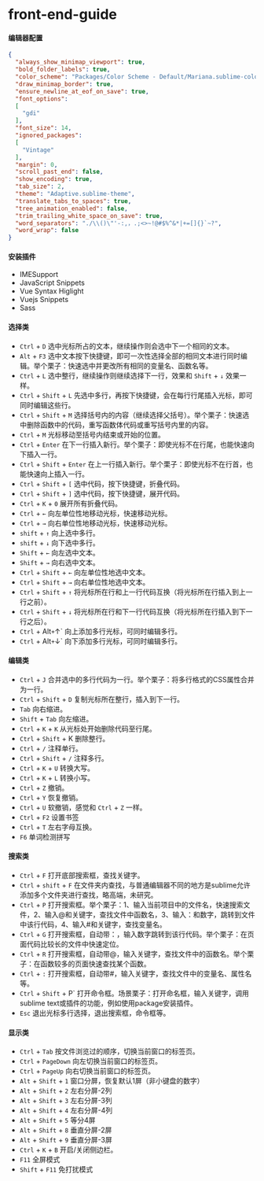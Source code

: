 # front-end-guide
#### 编辑器配置
```json
{
  "always_show_minimap_viewport": true,
  "bold_folder_labels": true,
  "color_scheme": "Packages/Color Scheme - Default/Mariana.sublime-color-scheme",
  "draw_minimap_border": true,
  "ensure_newline_at_eof_on_save": true,
  "font_options":
  [
    "gdi"
  ],
  "font_size": 14,
  "ignored_packages":
  [
    "Vintage"
  ],
  "margin": 0,
  "scroll_past_end": false,
  "show_encoding": true,
  "tab_size": 2,
  "theme": "Adaptive.sublime-theme",
  "translate_tabs_to_spaces": true,
  "tree_animation_enabled": false,
  "trim_trailing_white_space_on_save": true,
  "word_separators": "./\\()\"'-:,，.;<>~!@#$%^&*|+=[]{}`~?",
  "word_wrap": false
}
```
#### 安装插件
- IMESupport
- JavaScript Snippets
- Vue Syntax Higlight
- Vuejs Snippets
- Sass
#### 选择类
- `Ctrl` + `D` 选中光标所占的文本，继续操作则会选中下一个相同的文本。
- `Alt` + `F3` 选中文本按下快捷键，即可一次性选择全部的相同文本进行同时编辑。举个栗子：快速选中并更改所有相同的变量名、函数名等。
- `Ctrl` + `L` 选中整行，继续操作则继续选择下一行，效果和 `Shift` + `↓` 效果一样。
- `Ctrl` + `Shift` + `L` 先选中多行，再按下快捷键，会在每行行尾插入光标，即可同时编辑这些行。
- `Ctrl` + `Shift` + `M` 选择括号内的内容（继续选择父括号）。举个栗子：快速选中删除函数中的代码，重写函数体代码或重写括号内里的内容。
- `Ctrl` + `M` 光标移动至括号内结束或开始的位置。
- `Ctrl` + `Enter` 在下一行插入新行。举个栗子：即使光标不在行尾，也能快速向下插入一行。
- `Ctrl` + `Shift` + `Enter` 在上一行插入新行。举个栗子：即使光标不在行首，也能快速向上插入一行。
- `Ctrl` + `Shift` + `[` 选中代码，按下快捷键，折叠代码。
- `Ctrl` + `Shift` + `]` 选中代码，按下快捷键，展开代码。
- `Ctrl` + `K` + `0` 展开所有折叠代码。
- `Ctrl` + `←` 向左单位性地移动光标，快速移动光标。
- `Ctrl` + `→` 向右单位性地移动光标，快速移动光标。
- `shift` + `↑` 向上选中多行。
- `shift` + `↓` 向下选中多行。
- `Shift` + `←` 向左选中文本。
- `Shift` + `→` 向右选中文本。
- `Ctrl` + `Shift` + `←` 向左单位性地选中文本。
- `Ctrl` + `Shift` + `→` 向右单位性地选中文本。
- `Ctrl` + `Shift` + `↑` 将光标所在行和上一行代码互换（将光标所在行插入到上一行之前）。
- `Ctrl` + `Shift` + `↓` 将光标所在行和下一行代码互换（将光标所在行插入到下一行之后）。
- `Ctrl` + Alt` + `↑` 向上添加多行光标，可同时编辑多行。
- `Ctrl` + Alt` + `↓` 向下添加多行光标，可同时编辑多行。
#### 编辑类
- `Ctrl` + `J` 合并选中的多行代码为一行。举个栗子：将多行格式的CSS属性合并为一行。
- `Ctrl` + `Shift` + `D` 复制光标所在整行，插入到下一行。
- `Tab` 向右缩进。
- `Shift` + `Tab` 向左缩进。
- `Ctrl` + `K` + `K` 从光标处开始删除代码至行尾。
- `Ctrl` + `Shift` + K 删除整行。
- `Ctrl` + `/` 注释单行。
- `Ctrl` + `Shift` + `/` 注释多行。
- `Ctrl` + `K` + `U` 转换大写。
- `Ctrl` + `K` + `L` 转换小写。
- `Ctrl` + `Z` 撤销。
- `Ctrl` + `Y` 恢复撤销。
- `Ctrl` + `U` 软撤销，感觉和 `Ctrl` + `Z` 一样。
- `Ctrl` + `F2` 设置书签
- `Ctrl` + `T` 左右字母互换。
- `F6` 单词检测拼写
#### 搜索类
- `Ctrl` + `F` 打开底部搜索框，查找关键字。
- `Ctrl` + `shift` + `F` 在文件夹内查找，与普通编辑器不同的地方是sublime允许添加多个文件夹进行查找，略高端，未研究。
- `Ctrl` + `P` 打开搜索框。举个栗子：1、输入当前项目中的文件名，快速搜索文件，2、输入@和关键字，查找文件中函数名，3、输入：和数字，跳转到文件中该行代码，4、输入#和关键字，查找变量名。
- `Ctrl` + `G` 打开搜索框，自动带：，输入数字跳转到该行代码。举个栗子：在页面代码比较长的文件中快速定位。
- `Ctrl` + `R` 打开搜索框，自动带@，输入关键字，查找文件中的函数名。举个栗子：在函数较多的页面快速查找某个函数。
- `Ctrl` + `:` 打开搜索框，自动带#，输入关键字，查找文件中的变量名、属性名等。
- `Ctrl` + `Shift` + P` 打开命令框。场景栗子：打开命名框，输入关键字，调用sublime text或插件的功能，例如使用package安装插件。
- `Esc` 退出光标多行选择，退出搜索框，命令框等。
#### 显示类
- `Ctrl` + `Tab` 按文件浏览过的顺序，切换当前窗口的标签页。
- `Ctrl` + `PageDown` 向左切换当前窗口的标签页。
- `Ctrl` + `PageUp` 向右切换当前窗口的标签页。
- `Alt` + `Shift` + `1` 窗口分屏，恢复默认1屏（非小键盘的数字）
- `Alt` + `Shift` + `2` 左右分屏-2列
- `Alt` + `Shift` + `3` 左右分屏-3列
- `Alt` + `Shift` + `4` 左右分屏-4列
- `Alt` + `Shift` + `5` 等分4屏
- `Alt` + `Shift` + `8` 垂直分屏-2屏
- `Alt` + `Shift` + `9` 垂直分屏-3屏
- `Ctrl` + `K` + `B` 开启/关闭侧边栏。
- `F11` 全屏模式
- `Shift` + `F11` 免打扰模式
